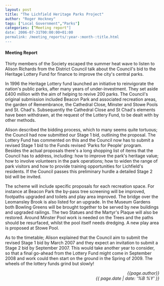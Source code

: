 ```yaml
---
layout: post
title: "The Lichfield Heritage Parks Project"
author: "Roger Hockney"
tags: ["Local Government","Parks"]
categories: [“Meeting report"]
date: 2006-07-31T00:00:00+01:00
permalink: /meeting_reports/:year-:month-:title.html
---
```

#### Meeting Report ####

Thirty members of the Society escaped the summer heat wave to listen to Alison Richards from the District Council talk about the Council's bid to the Heritage Lottery Fund for finance to improve the city's central parks. 

In 1996 the Heritage Lottery fund launched an initiative to reinvigorate the nation's public parks, after many years of under-investment. They set aside £400 million with the aim of helping to revive 200 parks. The Council's original submission included Beacon Park and associated recreation areas, the garden of Remembrance, the Cathedral Close, Minster and Stowe Pools and St. Chad's. Subsequently the Cathedral Close and St Chad's elements have been withdrawn, at the request of the Lottery Fund, to be dealt with by other methods. 

Alison described the bidding process, which to many seems quite tortuous; the Council had now submitted our Stage 1 bid, outlining the proposal. The Lottery Fund has commented on this and the Council now has to submit a revised Stage 1 bid to the Funds revised 'Parks for People' program. Besides the actual proposals there's a long shopping list of items that the Council has to address, including: how to improve the park's heritage value; how to involve volunteers in the park operations; how to widen the range of park visitors and how to provide training opportunities for Lichfield's residents. If the Council passes this preliminary hurdle a detailed Stage 2 bid will be invited. 

The scheme will include specific proposals for each recreation space. For instance at Beacon Park the by-pass tree screening will be improved, footpaths upgraded and toilets and play area improved. The bridge over the Leomansley Brook is also listed for an upgrade. In the Museum Gardens both Bowling Greens will be brought together to be served by new buildings and upgraded railings. The two Statues and the Martyr's Plaque will also be restored. Around Minster Pool work is needed on the Trees and the paths should be resurfaced, whilst the pool itself needs dredging. A new play area is proposed at Stowe Pool. 

As to the timetable; Alison explained that the Council aim to submit the revised Stage 1 bid by March 2007 and they expect an invitation to submit a Stage 2 bid by September 2007. This would take another year to consider, so that a final go-ahead from the Lottery Fund might come in September 2008 and work could then start on the ground in the Spring of 2009. The wheels of the lottery funds grind but slowly! 

<p align="right"><i> {{page.author}} <br> {{ page.date | date: '%B %Y' }} </i></p>

